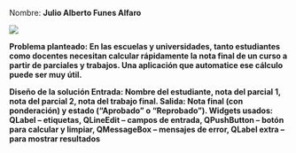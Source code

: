 Nombre:
**Julio Alberto Funes Alfaro**

<img src="https://ugb.edu.sv/wp-content/uploads/2023/06/UGB_LOGOTIPO_HORIZONTAL.png"/>

**Problema planteado: En las escuelas y universidades, tanto estudiantes como docentes necesitan calcular rápidamente la nota final de un curso a partir de parciales y trabajos. Una aplicación que automatice ese cálculo puede ser muy útil.**

**Diseño de la solución  Entrada: Nombre del estudiante, nota del parcial 1, nota del parcial 2, nota del trabajo final. Salida: Nota final (con ponderación) y estado (“Aprobado” o “Reprobado”). Widgets usados: QLabel – etiquetas, QLineEdit – campos de entrada, QPushButton – botón para calcular y limpiar, QMessageBox – mensajes de error, QLabel extra – para mostrar resultados**